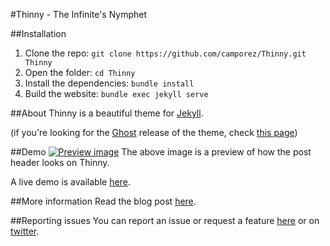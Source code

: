 #Thinny - The Infinite's Nymphet

##Installation
1. Clone the repo: `git clone https://github.com/camporez/Thinny.git Thinny`
2. Open the folder: `cd Thinny`
3. Install the dependencies: `bundle install`
4. Build the website: `bundle exec jekyll serve`

##About
Thinny is a beautiful theme for [Jekyll](http://jekyllrb.com/).

(if you're looking for the [Ghost](http://ghost.org) release of the theme, check [this page](https://github.com/camporez/Thinny/releases/tag/v0.3-alexandra))

##Demo
[![Preview image](https://f.cloud.github.com/assets/5755892/2002329/bdb5a052-85ed-11e3-8e00-a892910b6917.png)](http://thinny.github.io/)
The above image is a preview of how the post header looks on Thinny.

A live demo is available [here](http://thinny.github.io).

##More information
Read the blog post [here](http://thinny.github.io/blog/a-look-into-thinny-22/).

##Reporting issues
You can report an issue or request a feature [here](http://github.com/camporez/Thinny/issues) or on [twitter](http://twitter.com/ianbrunelli).
